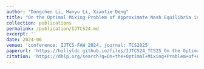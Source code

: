 ```yaml
---
author: "Dongchen Li, Hanyu Li, Xiaotie Deng"
title: "On the Optimal Mixing Problem of Approximate Nash Equilibria in Bimatrix Games"
collection: publications
permalink: /publication/IJTCS24.md
excerpt: ''
date: 2024-06
venue: 'conference: IJTCS-FAW 2024, journal: TCS2025'
paperurl: 'https://billyldc.github.io/files/IJTCS24_TCS25_On the Optimal Mixing Problem.pdf'
citation: 'https://dblp.org/search?q=On+the+Optimal+Mixing+Problem+of+Approximate+Nash+Equilibria+in+Bimatrix+Games'
---
```

